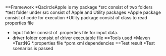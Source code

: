 ==Framework
*QacircleApple is my package
*src consist of two folders
*test folder under src consist of Apple and Utility packages
*Apple package consist of code for execution
*Utlity package consist of class to read properties file
* Input folder consist of .properties file for input data.
* driver folder consist of driver executable file
==Tools used
*Maven
*TestNG
*.properties file
*pom.xml dependencies
==Test result
*Test scenarios is passed
